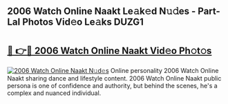 ## 2006 Watch Online Naakt Le𝚊k𝚎d N𝚞𝚍es - Part-LaI Photos Vid𝚎o Le𝚊ks DUZG1

# <h2><a href="http://fb41n0w.evod.top/?m=2006+Watch+Online+Naakt">🔗 👉🔴 2006 Watch Online Naakt Vid𝚎o Ph𝚘t𝚘s</a></h2>

[![2006 Watch Online Naakt N𝚞d𝚎s](https://i.imgur.com/8V9OHl7.gif)](http://fb41n0w.evod.top/?m=2006+Watch+Online+Naakt)
Online personality 2006 Watch Online Naakt sharing dance and lifestyle content. 2006 Watch Online Naakt public persona is one of confidence and authority, but behind the scenes, he's a complex and nuanced individual. 

